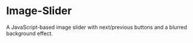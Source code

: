 # Image-Slider
A JavaScript-based image slider with next/previous buttons and a blurred background effect.
